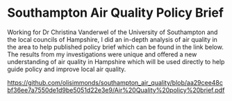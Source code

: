 # Southampton Air Quality Policy Brief

Working for Dr Christina Vanderwel of the University of Southampton and the local councils of Hampshire, I did an in-depth analysis of air quality in the area to help published policy brief which can be found in the link below. The results from my investigations were unique and offered a new understanding of air quality in Hampshire which will be used directly to help guide policy and improve local air quality.

https://github.com/olisimmonds/southampton_air_quality/blob/aa29cee48cbf36ee7a7550de1d9be5051d22e3e9/Air%20Quality%20policy%20brief.pdf
